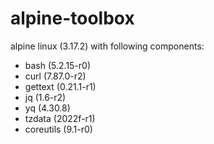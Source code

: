 # alpine-toolbox

alpine linux (3.17.2) with following components:

- bash (5.2.15-r0)
- curl (7.87.0-r2)
- gettext (0.21.1-r1)
- jq (1.6-r2)
- yq (4.30.8)
- tzdata (2022f-r1)
- coreutils (9.1-r0)
